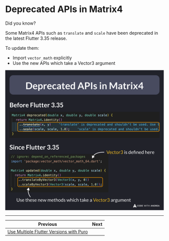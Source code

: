 # Deprecated APIs in Matrix4

Did you know?

Some Matrix4 APIs such as `translate` and `scale` have been deprecated in the latest Flutter 3.35 release.

To update them:

- Import `vector_math` explicitly
- Use the new APIs which take a Vector3 argument

![](255.png)

<!--
// Before Flutter 3.35
Matrix4 deprecated(double x, double y, double scale) {
  return Matrix4.identity()
    ..translate(x, y)
    ..scale(scale, scale, 1.0);
}


// Since Flutter 3.35
// ignore: depend_on_referenced_packages
import 'package:vector_math/vector_math_64.dart';

Matrix4 updated(double x, double y, double scale) {
  return Matrix4.identity()
    ..translateByVector3(Vector3(x, y, 0))
    ..scaleByVector3(Vector3(scale, scale, 1.0));
}
-->

---

| Previous | Next |
| -------- | ---- |
| [Use Multiple Flutter Versions with Puro](../0254-multiple-flutter-versions-puro/index.md) | |

<!-- TWITTER|https://x.com/biz84/status/1963179034596065692 -->
<!-- LINKEDIN|https://www.linkedin.com/posts/andreabizzotto_did-you-know-some-matrix4-apis-such-as-activity-7368945020202033156-LyAb -->
<!-- BLUESKY|https://bsky.app/profile/codewithandrea.com/post/3lxwelnjst222 -->
